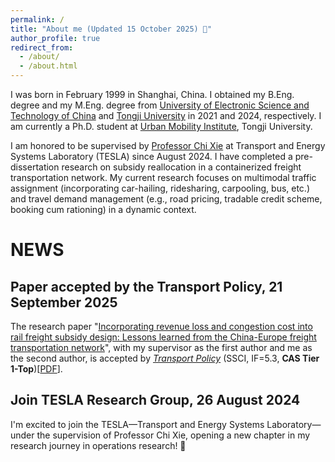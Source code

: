 ```yaml
---
permalink: /
title: "About me (Updated 15 October 2025) 👋"
author_profile: true
redirect_from: 
  - /about/
  - /about.html
---
```


I was born in February 1999 in Shanghai, China. I obtained my B.Eng. degree and my M.Eng. degree from [University of Electronic Science and Technology of China](https://www.uestc.edu.cn/) and [Tongji University](https://www.tongji.edu.cn/) in 2021 and 2024, respectively. I am currently a Ph.D. student at [Urban Mobility Institute](http://umi.tongji.edu.cn/), Tongji University.

I am honored to be supervised by [Professor Chi Xie](https://scholar.google.com/citations?hl=en&user=LQ3KKYQAAAAJ&view_op=list_works&sortby=pubdate) at Transport and Energy Systems Laboratory (TESLA) since August 2024. I have completed a pre-dissertation research on subsidy reallocation in a containerized freight transportation network. My current research focuses on multimodal traffic assignment (incorporating car-hailing, ridesharing, carpooling, bus, etc.) and travel demand management (e.g., road pricing, tradable credit scheme, booking cum rationing) in a dynamic context.

# NEWS
## Paper accepted by the Transport Policy, 21 September 2025

The research paper "[Incorporating revenue loss and congestion cost into rail freight subsidy design: Lessons learned from the China-Europe freight transportation network](https://rusiwang99.github.io/publication/2025-09-23-Incorporating%20revenue%20loss%20and%20congestion%20cost%20into%20rail%20freight%20subsidy%20design%20Lessons%20learned%20from%20the%20China-Europe%20freight%20transportation%20network)", with my supervisor as the first author and me as the second author, is accepted by [*Transport Policy*](https://www.sciencedirect.com/journal/transport-policy) (SSCI, IF=5.3, **CAS Tier 1-Top**)[[PDF](https://rusiwang99.github.io/files/Incorporating%20revenue%20loss%20and%20congestion%20cost%20into%20rail%20freight%20subsidy%20design%20Lessons%20learned%20from%20the%20China-Europe%20freight%20transportation%20network.pdf)].


## Join TESLA Research Group, 26 August 2024
I'm excited to join the TESLA—Transport and Energy Systems Laboratory—under the supervision of Professor Chi Xie, opening a new chapter in my research journey in operations research! 🚀

